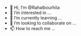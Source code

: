 - 👋 Hi, I’m @Rahalbourhila
- 👀 I’m interested in ...
- 🌱 I’m currently learning ...
- 💞️ I’m looking to collaborate on ...
- 📫 How to reach me ...

<!---
Rahalbourhila/Rahalbourhila is a ✨ special ✨ repository because its `README.md` (this file) appears on your GitHub profile.
You can click the Preview link to take a look at your changes.
--->
